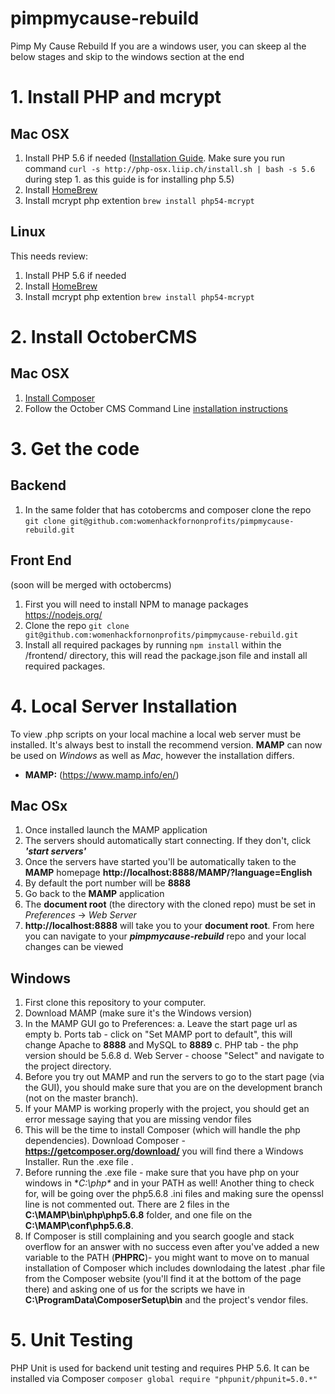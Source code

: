 # pimpmycause-rebuild
Pimp My Cause Rebuild
If you are a windows user, you can skeep al the below stages and skip to the windows section at the end

# 1. Install PHP and mcrypt
## Mac OSX
1. Install PHP 5.6 if needed ([Installation Guide](http://ziad.eljammal.com/install-php-5-5-on-mac-os-x/). Make sure you run command `curl -s http://php-osx.liip.ch/install.sh | bash -s 5.6` during step 1. as this guide is for installing php 5.5)
2. Install [HomeBrew](http://brew.sh/)
3. Install mcrypt php extention `brew install php54-mcrypt`

## Linux
This needs review:

1. Install PHP 5.6 if needed
2. Install [HomeBrew](http://brew.sh/)
3. Install mcrypt php extention `brew install php54-mcrypt`


# 2. Install OctoberCMS
## Mac OSX
1. [Install Composer](https://getcomposer.org/doc/00-intro.md#installation-linux-unix-osx)
2. Follow the October CMS Command Line [installation instructions](http://octobercms.com/docs/console/commands#console-install)

# 3. Get the code
## Backend
1. In the same folder that has cotobercms and composer clone the repo `git clone git@github.com:womenhackfornonprofits/pimpmycause-rebuild.git`

## Front End
(soon will be merged with octobercms)

1. First you will need to install NPM to manage packages https://nodejs.org/
2. Clone the repo `git clone git@github.com:womenhackfornonprofits/pimpmycause-rebuild.git`
3. Install all required packages by running `npm install` within the /frontend/ directory, this will read the package.json file and install all required packages.

# 4. Local Server Installation
To view .php scripts on your local machine a local web server must be installed. It's always best to install the recommend version. **MAMP** can now be used on *Windows* as well as *Mac*, however the installation differs.
  - **MAMP:** (https://www.mamp.info/en/)

## Mac OSx
1. Once installed launch the MAMP application
2. The servers should automatically start connecting. If they don't, click ***'start servers'***
3. Once the servers have started you'll be automatically taken to the **MAMP** homepage **http://localhost:8888/MAMP/?language=English**
4. By default the port number will be **8888**
5. Go back to the **MAMP** application
6. The **document root** (the directory with the cloned repo) must be set in *Preferences* -> *Web Server*
7. **http://localhost:8888** will take you to your **document root**. From here you can navigate to your ***pimpmycause-rebuild*** repo and your local changes can be viewed

## Windows
1. First clone this repository to your computer.
2. Download MAMP (make sure it's the Windows version)
3. In the MAMP GUI go to Preferences:
  a. Leave the start page url as empty
  b. Ports tab - click on "Set MAMP port to default", this will change Apache to **8888** and MySQL to **8889**
  c. PHP tab - the php version should be 5.6.8
  d. Web Server - choose "Select" and navigate to the project directory.
4. Before you try out MAMP and run the servers to go to the start page (via the GUI), you should make sure that you are on
   the development branch (not on the master branch).
5. If your MAMP is working properly with the project, you should get an error message saying that you are missing vendor
   files
6. This will be the time to install Composer (which will handle the php dependencies).
   Download Composer - **https://getcomposer.org/download/** you will find there a Windows Installer. Run the .exe file .
7. Before running the .exe file - make sure that you have php on your windows in **C:\php\** and in your PATH as well!
   Another thing to check for, will be going over the php5.6.8 .ini files and making sure the openssl line is not commented     out. There are 2 files in the **C:\MAMP\bin\php\php5.6.8** folder, and one file on the **C:\MAMP\conf\php5.6.8**.
8. If Composer is still complaining and you search google and stack overflow for an answer with no success even after you've    added a new variable to the PATH (**PHPRC**)- you might want to move on to manual installation of Composer which includes    downlodaing the latest .phar file from the Composer website (you'll find it at the bottom of the page there) and asking      one of us for the scripts we have in **C:\ProgramData\ComposerSetup\bin** and the project's vendor files.

# 5. Unit Testing
PHP Unit is used for backend unit testing and requires PHP 5.6. It can be installed via Composer `composer global require "phpunit/phpunit=5.0.*"`
